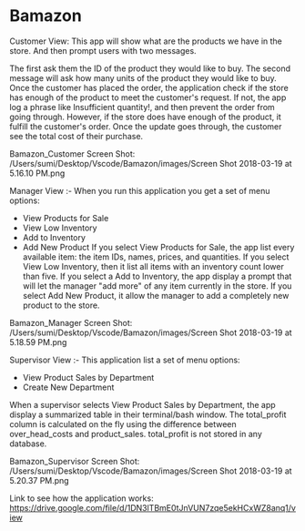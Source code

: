 # Bamazon
Customer View:
This app will show what are the products we have in the store.
And then prompt users with two messages.

The first  ask them the ID of the product they would like to buy.
The second message will ask how many units of the product they would like to buy.
Once the customer has placed the order, the application check if the store has enough of the product to meet the customer's request.
If not, the app  log a phrase like Insufficient quantity!, and then prevent the order from going through.
However, if the store does have enough of the product, it fulfill the customer's order.
Once the update goes through, the customer see the total cost of their purchase.

Bamazon_Customer Screen Shot: /Users/sumi/Desktop/Vscode/Bamazon/images/Screen Shot 2018-03-19 at 5.16.10 PM.png

Manager View :-
 When you run this application you get a set of menu options:
* View Products for Sale
* View Low Inventory
* Add to Inventory
* Add New Product
If you select View Products for Sale, the app list every available item: the item IDs, names, prices, and quantities.
If you select View Low Inventory, then it  list all items with an inventory count lower than five.
If you select a Add to Inventory, the app display a prompt that will let the manager "add more" of any item currently in the store.
If you select Add New Product, it allow the manager to add a completely new product to the store.


Bamazon_Manager Screen Shot: /Users/sumi/Desktop/Vscode/Bamazon/images/Screen Shot 2018-03-19 at 5.18.59 PM.png

Supervisor View :-
    This application  list a set of menu options:
* View Product Sales by Department
* Create New Department

When a supervisor selects View Product Sales by Department, the app display a summarized table in their terminal/bash window. The total_profit column is calculated on the fly using the difference between over_head_costs and product_sales. total_profit is not stored in any database.

Bamazon_Supervisor Screen Shot: /Users/sumi/Desktop/Vscode/Bamazon/images/Screen Shot 2018-03-19 at 5.20.37 PM.png

Link to see how the application works: https://drive.google.com/file/d/1DN3lTBmE0tJnVUN7zqe5ekHCxWZ8anq1/view
